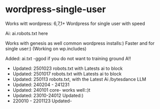 # wordpress-single-user
Works witt wordpress: 6,7,1+
Wordpress for single user with speed

Ai: ai.robots.txt here

Works with genesis as well common wordpress installs:)
Faster and for single user:)  (Working on wp.includes)

Added: ai.txt -ggod if you do not want to training ground A!!

* Updated: 2501023 robots.txt with Latests ai to block
* Updated: 2501017 robots.txt with Latests ai to block
* Updated: 250113 robots.txt, with the Latest Ai /bytesdance LLM
* Updated: 240204  - 241231
* Updated: 240101 core- works well::)t
* Updated: 23010-24012 Updated:)
* 220010 - 2201123 Updated-
